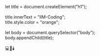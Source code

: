 <p style:"font-size: 2remW🟧🟦🟨</p><br><br>
let title = document.createElement("h1");<br><br>
title.innerText = "IIM-Coding";<br>
title.style.color = "orange";<br><br>
let body = document.querySelector("body");<br>
body.appendChild(title);<br><br>
💻🗿🕯️
